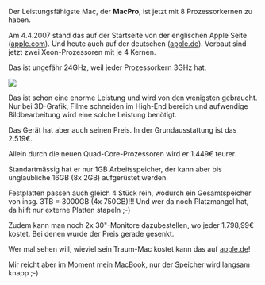 <!--
.. title: MacPro jetzt auch mit 8 Prozessorkernen
.. slug: 62-macpro-jetzt-mit-8-prozessorkernen
.. date: 2007-04-05 20:57:05
.. tags: Apple,Mac,Hardware
.. description: 
.. type: text
-->

Der Leistungsfähigste Mac, der **MacPro**, ist jetzt mit 8 Prozessorkernen zu haben.
<!-- TEASER_END -->

Am 4.4.2007 stand das auf der Startseite von der englischen Apple Seite ([apple.com](http://apple.com)).
Und heute auch auf der deutschen ([apple.de](http://apple.de)).
Verbaut sind jetzt zwei Xeon-Prozessoren mit je 4 Kernen.

Das ist ungefähr 24GHz, weil jeder Prozessorkern 3GHz hat.

![](/images/macpro.jpg)

Das ist schon eine enorme Leistung und wird von den wenigsten gebraucht.
Nur bei 3D-Grafik, Filme schneiden im High-End bereich und aufwendige Bildbearbeitung wird eine solche Leistung benötigt.

Das Gerät hat aber auch seinen Preis.
In der Grundausstattung ist das 2.519€.

Allein durch die neuen Quad-Core-Prozessoren wird er 1.449€ teurer.

Standartmässig hat er nur 1GB Arbeitsspeicher, der kann aber bis unglaubliche 16GB (8x 2GB) aufgerüstet werden.

Festplatten passen auch gleich 4 Stück rein, wodurch ein Gesamtspeicher von insg. 3TB = 3000GB (4x 750GB)!!!
Und wer da noch Platzmangel hat, da hilft nur externe Platten stapeln ;-)

Zudem kann man noch 2x 30"-Monitore dazubestellen, wo jeder 1.798,99€ kostet.
Bei denen wurde der Preis gerade gesenkt.

Wer mal sehen will, wieviel sein Traum-Mac kostet kann das auf [apple.de](http://www.apple.com/de/)!

Mir reicht aber im Moment mein MacBook, nur der Speicher wird langsam knapp ;-)

